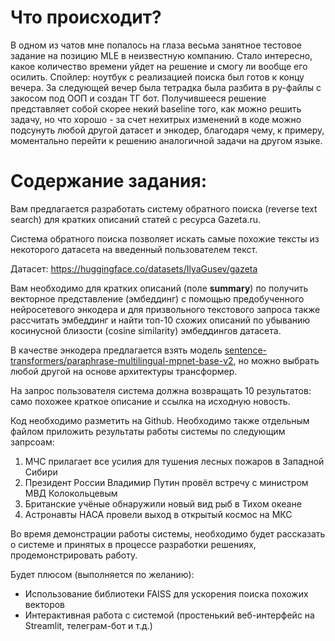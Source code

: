 # Что происходит?

В одном из чатов мне попалось на глаза весьма занятное тестовое задание на позицию MLE в неизвестную компанию. Стало интересно, какое количество времени уйдет на решение и смогу ли вообще его осилить.
Спойлер: ноутбук с реализацией поиска был готов к концу вечера. За следующей вечер была тетрадка была разбита в py-файлы с закосом под ООП и создан ТГ бот.
Получившееся решение представляет собой скорее некий baseline того, как можно решить задачу, но что хорошо - за счет нехитрых изменений в коде можно подсунуть любой другой датасет и энкодер, благодаря чему, к примеру, моментально перейти к решению аналогичной задачи на другом языке. 

# **Содержание задания:** 

Вам предлагается разработать систему обратного поиска (reverse text search) для кратких описаний статей с ресурса Gazeta.ru.

Система обратного поиска позволяет искать самые похожие тексты из некоторого датасета на введенный пользователем текст.

Датасет: https://huggingface.co/datasets/IlyaGusev/gazeta

Вам необходимо для кратких описаний (поле **summary**) по получить векторное представление (эмбеддинг) с помощью предобученного нейросетевого энкодера и для призвольного текстового запроса также рассчитать эмбеддинг и найти топ-10 схожих описаний по убыванию косинусной близости (cosine similarity) эмбеддингов датасета.

В качестве энкодера предлагается взять модель [sentence-transformers/paraphrase-multilingual-mpnet-base-v2](https://huggingface.co/sentence-transformers/paraphrase-multilingual-mpnet-base-v2), но можно выбрать любой другой на основе архитектуры трансформер. 

На запрос пользователя система должна возвращать 10 результатов: само похожее краткое описание и ссылка на исходную новость. 

Код необходимо разметить на Github. Необходимо также отдельным файлом приложить результаты работы системы по следующим запрсоам:

1. МЧС прилагает все усилия для тушения лесных пожаров в Западной Сибири
2. Президент России Владимир Путин провёл встречу с министром МВД Колокольцевым
3. Британские учёные обнаружили новый вид рыб в Тихом океане
4. Астронавты НАСА провели выход в открытый космос на МКС

Во время демонстрации работы системы, необходимо будет рассказать о системе и принятых в процессе разработки решениях, продемонстрировать работу.

Будет плюсом (выполняется по желанию):

- Использование библиотеки FAISS для ускорения поиска похожих векторов
- Интерактивная работа с системой (простенький веб-интерфейс на Streamlit, телеграм-бот и т.д.)
